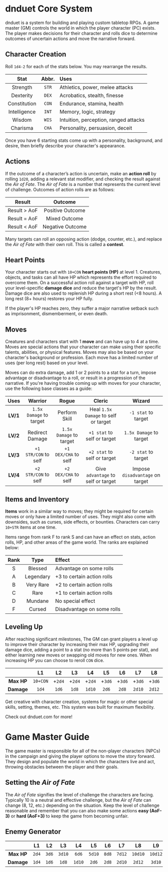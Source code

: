 # dnduet Core System
dnduet is a system for building and playing custom tabletop RPGs. A game master (GM) controls the world in which the player character (PC) exists. The player makes decisions for their character and rolls dice to determine outcomes of uncertain actions and move the narrative forward.

## Character Creation
Roll `1d4-2` for each of the stats below. You may rearrange the results.

| Stat | Abbr. | Uses |
|:---:|:---:|:--- |
| Strength | `STR` | Athletics, power, melee attacks |
| Dexterity | `DEX` | Acrobatics, stealth, finesse |
| Constitution | `CON` | Endurance, stamina, health |
| Intelligence | `INT` | Memory, logic, strategy |
| Wisdom | `WIS` | Intuition, perception, ranged attacks |
| Charisma | `CHA` | Personality, persuasion, deceit |

Once you have 6 starting stats come up with a personality, background, and desire, then briefly describe your character's appearance.

## Actions
If the outcome of a character’s action is uncertain, make an **action roll** by rolling `1d20`, adding a relevant stat modifier, and checking the result against the _Air of Fate_. The _Air of Fate_ is a number that represents the current level of challenge. Outcomes of action rolls are as follows:

| Result | Outcome |
|:---:|:---:|
| Result > AoF | Positive Outcome |
| Result = AoF | Mixed Outcome |
| Result < AoF | Negative Outcome |

Many targets can roll an opposing action (dodge, counter, etc.), and replace the _Air of Fate_ with their own roll. This is called a **contest**.

## Heart Points
Your character starts out with `10+CON` **heart points (HP)** at level 1. Creatures, objects, and tasks can all have HP which represents the effort required to overcome them. On a successful action roll against a target with HP, roll your level-specific **damage dice** and reduce the target's HP by the result. Damage dice are also used to replenish HP during a short rest (<8 hours). A long rest (8+ hours) restores your HP fully.

If the player's HP reaches zero, they suffer a major narrative setback such as imprisonment, dismemberment, or even death.

## Moves
Creatures and characters start with 1 **move** and can have up to 4 at a time. Moves are special actions that your character can make using their specific talents, abilities, or physical features. Moves may also be based on your character's background or profession. Each move has a limited number of uses (per long rest) based on your level.

Moves can do extra damage, add 1 or 2 points to a stat for a turn, impose advantage or disadvantage to a roll, or result in a progression of the narrative. If you're having trouble coming up with moves for your character, use the following base classes as a guide:

| Uses | Warrior | Rogue | Cleric | Wizard |
|:---:|:---:|:---:|:---:|:---:|
| **LV/1** | `1.5x Damage` to target | Perform Skill | Heal `1.5x Damage` to self or target | `-1 stat` to target |
| **LV/2** | Redirect Damage | `1.5x Damage` to target | `+1 stat` to self or target | `1.5x Damage` to target |
| **LV/3** | `+1 STR/CON` to self | `+1 DEX/CHA` to self | `+2 stat` to self or target | `-2 stat` to target |
| **LV/4** | `+2 STR/CON` to self | `+2 DEX/CHA` to self | Give `advantage` to self or target | Impose `disadvantage` on target |

## Items and Inventory
**Items** work in a similar way to moves; they might be required for certain moves or only have a limited number of uses. They might also come with downsides, such as curses, side effects, or bounties. Characters can carry `10+STR` items at one time.

Items range from rank F to rank S and can have an effect on stats, action rolls, HP, and other areas of the game world. The ranks are explained below:

| Rank | Type | Effect |
|:---:|:---:|:--- |
| S | Blessed | Advantage on some rolls |
| A | Legendary | +3 to certain action rolls |
| B | Very Rare | +2 to certain action rolls |
| C | Rare | +1 to certain action rolls |
| D | Mundane | No special effect |
| F | Cursed | Disadvantage on some rolls |

## Leveling Up
After reaching significant milestones, The GM can grant players a level up to improve their character by increasing their max HP, upgrading their damage dice, adding a point to a stat (no more than 5 points per stat), and either learning new moves or swapping old moves for new ones. When increasing HP you can choose to reroll `CON` dice.

|  | L1 | L2 | L3 | L4 | L5 | L6 | L7 | L8 | L9 | L10 | L11 | L12 |
|:---:|:---:|:---:|:---:|:---:|:---:|:---:|:---:|:---:|:---:|:---:|:---:|:---:|
| **Max HP** | `10+CON` | +`2d4` | +`2d4` | +`2d4` | +`3d6` | +`3d6` | +`3d6` | +`3d6` | +`3d12` | +`3d12` | +`3d12` | +`5d10` |
| **Damage** | `1d4` | `1d6` | `1d8` | `1d10` | `2d6` | `2d8` | `2d10` | `2d12` | `3d10` | `3d12` | `4d10` | `4d12` |

Get creative with character creation, systems for magic or other special skills, setting, themes, etc. This system was built for maximum flexibility.

Check out dnduet.com for more!

# Game Master Guide
The game master is responsible for all of the non-player characters (NPCs) in the campaign and giving the player options to move the story forward. They design and populate the world in which the characters live and act, throwing obstacles between the player and their goals.

## Setting the _Air of Fate_
The _Air of Fate_ signifies the level of challenge the characters are facing. Typically 10 is a neutral and effective challenge, but the _Air of Fate_ can change (8, 12, etc.) depending on the situation. Keep the level of challenge reasonable and remember that you can also make some actions **easy (AoF-3)** or  **hard (AoF+3)** to keep the game from becoming unfair.

## Enemy Generator
|  | L1 | L2 | L3 | L4 | L5 | L6 | L7 | L8 | L9 | L10 | L11 | L12 |
|:---:|:---:|:---:|:---:|:---:|:---:|:---:|:---:|:---:|:---:|:---:|:---:|:---:|
| **Max HP** | `2d4` | `3d6` | `3d10` | `6d6` | `5d10` | `8d8` | `7d12` | `10d10` | `10d12` | `15d10` | `15d12` | `20d12` |
| **Damage** | `1d4` | `1d6` | `1d8` | `1d10` | `2d6` | `2d8` | `2d10` | `2d12` | `3d10` | `3d12` | `4d10` | `4d12` |
